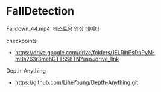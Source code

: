 # FallDetection

Falldown_44.mp4: 테스트용 영상 데이터


checkpoints
 - https://drive.google.com/drive/folders/1ELRihPsDnPyM-mBs263r3mehGTTSS8TN?usp=drive_link

Depth-Anything
 - https://github.com/LiheYoung/Depth-Anything.git
